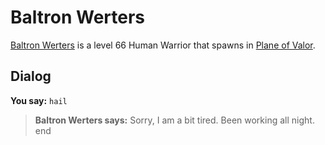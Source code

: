 # Baltron Werters



[Baltron Werters](/npc/208053) is a level 66 Human Warrior that spawns in [Plane of Valor](/zone/208).



## Dialog

**You say:** `hail`



>**Baltron Werters says:** Sorry, I am a bit tired.  Been working all night.
end
